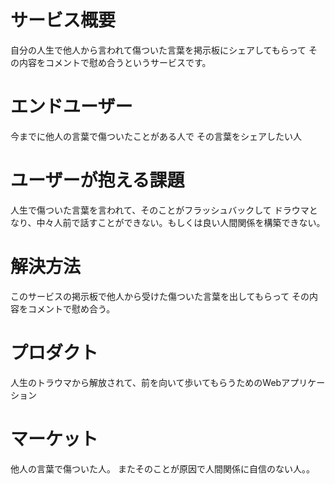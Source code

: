 # サービス概要
自分の人生で他人から言われて傷ついた言葉を掲示板にシェアしてもらって
その内容をコメントで慰め合うというサービスです。

# エンドユーザー
今までに他人の言葉で傷ついたことがある人で
その言葉をシェアしたい人

# ユーザーが抱える課題
人生で傷ついた言葉を言われて、そのことがフラッシュバックして
ドラウマとなり、中々人前で話すことができない。もしくは良い人間関係を構築できない。

# 解決方法
このサービスの掲示板で他人から受けた傷ついた言葉を出してもらって
その内容をコメントで慰め合う。

# プロダクト
人生のトラウマから解放されて、前を向いて歩いてもらうためのWebアプリケーション

# マーケット
他人の言葉で傷ついた人。
またそのことが原因で人間関係に自信のない人。。
